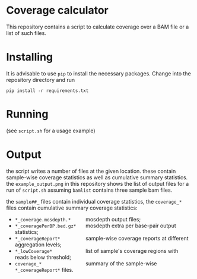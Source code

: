 Coverage calculator
===================

This repository contains a script to calculate coverage over a BAM file or a list of such files.


# Installing

It is advisable to use `pip` to install the necessary packages. Change into the repository
directory and run

`pip install -r requirements.txt`


# Running

(see `script.sh` for a usage example)


# Output

the script writes a number of files at the given location. these contain sample-wise coverage
statistics as well as cumulative summary statistics. the `example_output.png` in this repository
shows the list of output files for a run of `script.sh` assuming `bamlist` contains three sample
bam files.

the `sample##_` files contain individual coverage statistics, the `coverage_*` files contain
cumulative summary coverage statistics:

- `*_coverage.mosdepth.*     ` mosdepth output files;
- `*_coveragePerBP.bed.gz*   ` mosdepth extra per base-pair output statistics;
- `*_coverageReport*         ` sample-wise coverage reports at different aggregation levels;
- `*_lowCoverage*            ` list of sample's coverage regions with reads below threshold;
- `coverage_*                ` summary of the sample-wise `*_coverageReport*` files.

